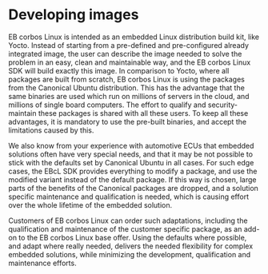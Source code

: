 # Developing images

EB corbos Linux is intended as an embedded Linux distribution build kit, like Yocto. Instead of starting from a pre-defined and pre-configured already integrated image, the user can describe the image needed to solve the problem in an easy, clean and maintainable way, and the EB corbos Linux SDK will build exactly this image. In comparison to Yocto, where all packages are built from scratch, EB corbos Linux is using the packages from the Canonical Ubuntu distribution. This has the advantage that the same binaries are used which run on millions of servers in the cloud, and millions of single board computers. The effort to qualify and security-maintain these packages is shared with all these users. To keep all these advantages, it is mandatory to use the pre-built binaries, and accept the limitations caused by this.

We also know from your experience with automotive ECUs that embedded solutions often have very special needs, and that it may be not possible to stick with the defaults set by Canonical Ubuntu in all cases. For such edge cases, the EBcL SDK provides everything to modify a package, and use the modified variant instead of the default package. If this way is chosen, large parts of the benefits of the Canonical packages are dropped, and a solution specific maintenance and qualification is needed, which is causing effort over the whole lifetime of the embedded solution.

Customers of EB corbos Linux can order such adaptations, including the qualification and maintenance of the customer specific package, as an add-on to the EB corbos Linux base offer. Using the defaults where possible, and adapt where really needed, delivers the needed flexibility for complex embedded solutions, while minimizing the development, qualification and maintenance efforts.
